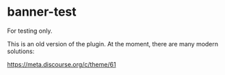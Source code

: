 # banner-test

For testing only.

This is an old version of the plugin. At the moment, there are many modern solutions:

https://meta.discourse.org/c/theme/61
